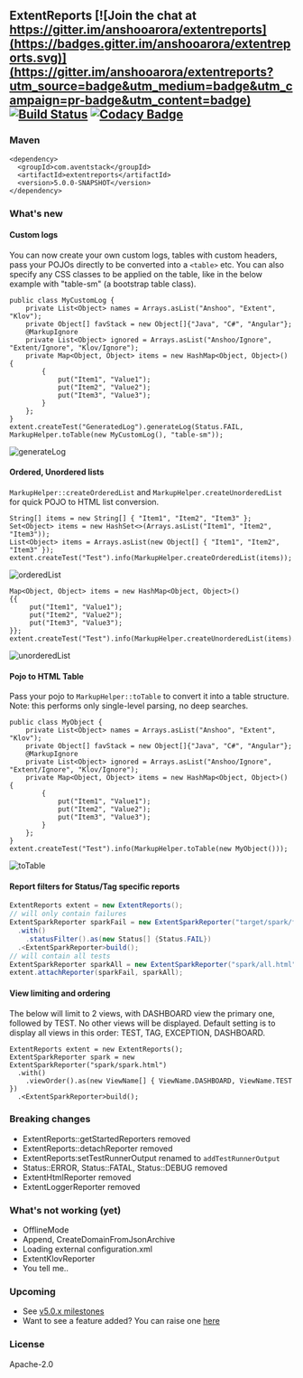 ## ExtentReports [![Join the chat at https://gitter.im/anshooarora/extentreports](https://badges.gitter.im/anshooarora/extentreports.svg)](https://gitter.im/anshooarora/extentreports?utm_source=badge&utm_medium=badge&utm_campaign=pr-badge&utm_content=badge) [![Build Status](https://travis-ci.com/extent-framework/extentreports-java.svg?branch=v5.0.x)](https://travis-ci.com/extent-framework/extentreports-java) [![Codacy Badge](https://api.codacy.com/project/badge/Grade/dbdc8c04b0f84489a738f064f28a82fa)](https://www.codacy.com/app/anshooarora/extentreports?utm_source=github.com&amp;utm_medium=referral&amp;utm_content=extent-framework/extentreports&amp;utm_campaign=Badge_Grade)

### Maven

```
<dependency>
  <groupId>com.aventstack</groupId>
  <artifactId>extentreports</artifactId>
  <version>5.0.0-SNAPSHOT</version>
</dependency>
```

### What's new

#### Custom logs
You can now create your own custom logs, tables with custom headers, pass your POJOs directly
to be converted into a `<table>` etc. You can also specify any CSS classes to be applied on
the table, like in the below example with "table-sm" (a bootstrap table class).

```
public class MyCustomLog {
    private List<Object> names = Arrays.asList("Anshoo", "Extent", "Klov");
    private Object[] favStack = new Object[]{"Java", "C#", "Angular"};
    @MarkupIgnore
    private List<Object> ignored = Arrays.asList("Anshoo/Ignore", "Extent/Ignore", "Klov/Ignore");
    private Map<Object, Object> items = new HashMap<Object, Object>() {
        {
            put("Item1", "Value1");
            put("Item2", "Value2");
            put("Item3", "Value3");
        }
    };
}
extent.createTest("GeneratedLog").generateLog(Status.FAIL, MarkupHelper.toTable(new MyCustomLog(), "table-sm"));
```

![generateLog](http://extentreports.com/docs/v5/generateLog.png)

#### Ordered, Unordered lists
`MarkupHelper::createOrderedList` and `MarkupHelper.createUnorderedList` for quick POJO to HTML list conversion.

```
String[] items = new String[] { "Item1", "Item2", "Item3" };
Set<Object> items = new HashSet<>(Arrays.asList("Item1", "Item2", "Item3"));
List<Object> items = Arrays.asList(new Object[] { "Item1", "Item2", "Item3" });
extent.createTest("Test").info(MarkupHelper.createOrderedList(items));
```
![orderedList](http://extentreports.com/docs/v5/orderedList.png)

```
Map<Object, Object> items = new HashMap<Object, Object>()
{{
     put("Item1", "Value1");
     put("Item2", "Value2");
     put("Item3", "Value3");
}};
extent.createTest("Test").info(MarkupHelper.createUnorderedList(items).getMarkup());
```
![unorderedList](http://extentreports.com/docs/v5/unorderedList.png)

#### Pojo to HTML Table
Pass your pojo to `MarkupHelper::toTable` to convert it into a table structure. Note: this performs only single-level parsing, no deep searches.

```
public class MyObject {
    private List<Object> names = Arrays.asList("Anshoo", "Extent", "Klov");
    private Object[] favStack = new Object[]{"Java", "C#", "Angular"};
    @MarkupIgnore
    private List<Object> ignored = Arrays.asList("Anshoo/Ignore", "Extent/Ignore", "Klov/Ignore");
    private Map<Object, Object> items = new HashMap<Object, Object>() {
        {
            put("Item1", "Value1");
            put("Item2", "Value2");
            put("Item3", "Value3");
        }
    };
}
extent.createTest("Test").info(MarkupHelper.toTable(new MyObject()));
```

![toTable](http://extentreports.com/docs/v5/toTable.png)

#### Report filters for Status/Tag specific reports

```java
ExtentReports extent = new ExtentReports();
// will only contain failures
ExtentSparkReporter sparkFail = new ExtentSparkReporter("target/spark/fail.html")
  .with()
    .statusFilter().as(new Status[] {Status.FAIL})
  .<ExtentSparkReporter>build();
// will contain all tests
ExtentSparkReporter sparkAll = new ExtentSparkReporter("spark/all.html");
extent.attachReporter(sparkFail, sparkAll);
```

#### View limiting and ordering
The below will limit to 2 views, with DASHBOARD view the primary one, 
followed by TEST. No other views will be displayed. Default setting is to display all views in this 
order: TEST, TAG, EXCEPTION, DASHBOARD.

```
ExtentReports extent = new ExtentReports();
ExtentSparkReporter spark = new ExtentSparkReporter("spark/spark.html")
  .with()
    .viewOrder().as(new ViewName[] { ViewName.DASHBOARD, ViewName.TEST })
  .<ExtentSparkReporter>build();
```

### Breaking changes

* ExtentReports::getStartedReporters removed
* ExtentReports::detachReporter removed
* ExtentReports:setTestRunnerOutput renamed to `addTestRunnerOutput`
* Status::ERROR, Status::FATAL, Status::DEBUG removed
* ExtentHtmlReporter removed
* ExtentLoggerReporter removed

### What's not working (yet)

* OfflineMode
* Append, CreateDomainFromJsonArchive
* Loading external configuration.xml
* ExtentKlovReporter
* You tell me..

### Upcoming

* See [v5.0.x milestones](https://github.com/extent-framework/extentreports-java/issues?q=is%3Aopen+is%3Aissue+milestone%3A5.0.x)
* Want to see a feature added? You can raise one [here](https://github.com/extent-framework/extentreports-java/issues?q=is%3Aopen+is%3Aissue+milestone%3A5.0.x)

### License

Apache-2.0
